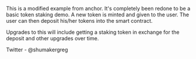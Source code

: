 This is a modified example from anchor. It's completely been redone to be a basic token staking demo. A new token is minted and given to the user. The user can then deposit his/her tokens into the smart contract.

Upgrades to this will include getting a staking token in exchange for the deposit and other upgrades over time.

Twitter - @shumakergreg
